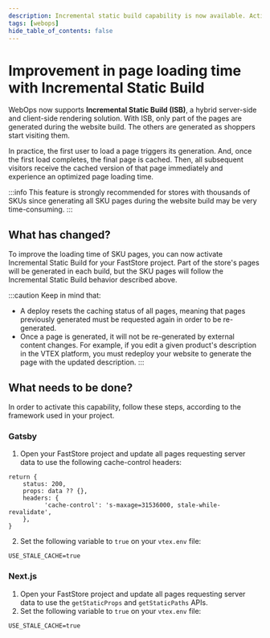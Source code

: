```yaml
---
description: Incremental static build capability is now available. Activate it to improve page loading time.
tags: [webops]
hide_table_of_contents: false
---
```


# Improvement in page loading time with Incremental Static Build

WebOps now supports **Incremental Static Build (ISB)**, a hybrid server-side and client-side rendering solution. With ISB, only part of the pages are generated during the website build. The others are generated as shoppers start visiting them. 

In practice, the first user to load a page triggers its generation. And, once the first load completes, the final page is cached. Then, all subsequent visitors receive the cached version of that page immediately and experience an optimized page loading time.

:::info
This feature is strongly recommended for stores with thousands of SKUs since generating all SKU pages during the website build may be very time-consuming.
:::

## What has changed?

To improve the loading time of SKU pages, you can now activate Incremental Static Build for your FastStore project. Part of the store's pages will be generated in each build, but the SKU pages will follow the Incremental Static Build behavior described above. 

:::caution
Keep in mind that:
- A deploy resets the caching status of all pages, meaning that pages previously generated must be requested again in order to be re-generated.
- Once a page is generated, it will not be re-generated by external content changes. For example, if you edit a given product's description in the VTEX platform, you must redeploy your website to generate the page with the updated description.
:::

## What needs to be done?

In order to activate this capability, follow these steps, according to the framework used in your project.

### Gatsby

1. Open your FastStore project and update all pages requesting server data to use the following cache-control headers:
```
return {
    status: 200,
    props: data ?? {},
    headers: {
          'cache-control': 's-maxage=31536000, stale-while-revalidate',
    },
}     
```
2. Set the following variable to `true` on your `vtex.env` file:
```env title="vtex.env"
USE_STALE_CACHE=true
```

### Next.js

1. Open your FastStore project and update all pages requesting server data to use the `getStaticProps` and `getStaticPaths` APIs.
2. Set the following variable to `true` on your `vtex.env` file:
```env title="vtex.env"
USE_STALE_CACHE=true
```
